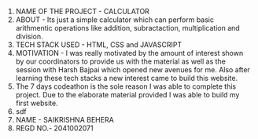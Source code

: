 1) NAME OF THE PROJECT - CALCULATOR
2) ABOUT - Its just a simple calculator which can perform basic arithmentic operations like addition, subractaction, multiplication and division.
3) TECH STACK USED - HTML, CSS and JAVASCRIPT
4) MOTIVATION - I was really motivated by the amount of interest shown by our coordinators to provide us with the material as well as the session with Harsh Bajpai which opened new avenues for me. Also after learning these tech stacks a new interest came to build this website.
5) The 7 days codeathon is the sole reason I was able to complete this project. Due to the elaborate material provided I was able to build my first website.
6) sdf
7) NAME - SAIKRISHNA BEHERA
8) REGD NO.- 2041002071
